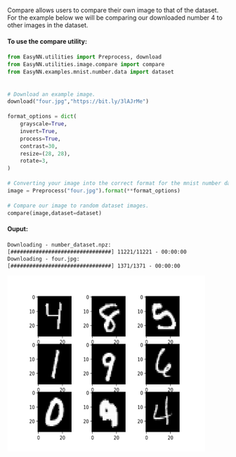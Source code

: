 Compare allows users to compare their own image to that of the dataset. For the example below we will be comparing our downloaded number 4 to other images in the dataset.

#### To use the compare utility:
```Python
from EasyNN.utilities import Preprocess, download
from EasyNN.utilities.image.compare import compare
from EasyNN.examples.mnist.number.data import dataset


# Download an example image.
download("four.jpg","https://bit.ly/3lAJrMe")

format_options = dict(
    grayscale=True,
    invert=True,
    process=True,
    contrast=30,
    resize=(28, 28),
    rotate=3,
)

# Converting your image into the correct format for the mnist number dataset.
image = Preprocess("four.jpg").format(**format_options)

# Compare our image to random dataset images.
compare(image,dataset=dataset)
```

#### Ouput:
```
Downloading - number_dataset.npz:
[################################] 11221/11221 - 00:00:00
Downloading - four.jpg:
[################################] 1371/1371 - 00:00:00
```

<p>
  <img width="450px" height="400px" src="/images/compare_example.png">
</p>

